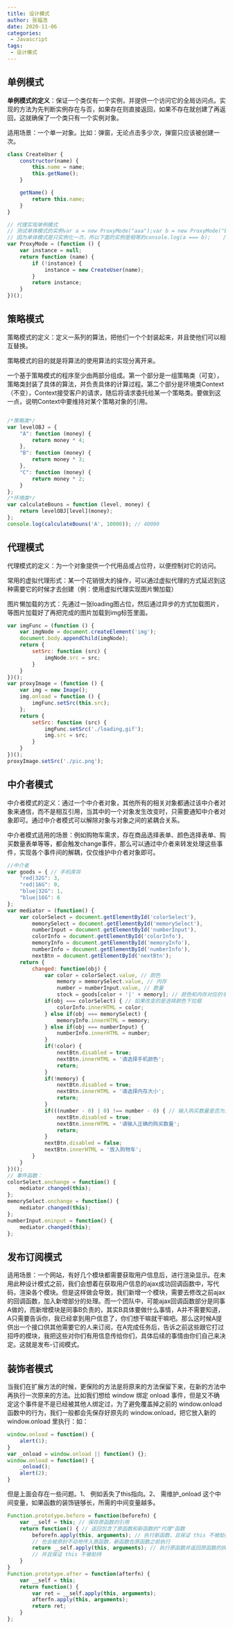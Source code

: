 ```yaml
---
title: 设计模式
author: 张福浩
date: 2020-11-06
categories:
 - Javascript
tags:
 - 设计模式
---
```


## 单例模式

**单例模式的定义**：保证一个类仅有一个实例，并提供一个访问它的全局访问点。实现的方法为先判断实例存在与否，如果存在则直接返回，如果不存在就创建了再返回，这就确保了一个类只有一个实例对象。

适用场景：一个单一对象。比如：弹窗，无论点击多少次，弹窗只应该被创建一次。

```js
class CreateUser {
	constructor(name) {
		this.name = name;
		this.getName();
	}

	getName() {
		return this.name;
	}
}

// 代理实现单例模式
// 测试单体模式的实例var a = new ProxyMode("aaa");var b = new ProxyMode("bbb");
// 因为单体模式是只实例化一次，所以下面的实例是相等的console.log(a === b);    //true
var ProxyMode = (function () {
	var instance = null;
	return function (name) {
		if (!instance) {
			instance = new CreateUser(name);
		}
		return instance;
	}
})();
```

## 策略模式

策略模式的定义：定义一系列的算法，把他们一个个封装起来，并且使他们可以相互替换。

策略模式的目的就是将算法的使用算法的实现分离开来。

一个基于策略模式的程序至少由两部分组成。第一个部分是一组策略类（可变），策略类封装了具体的算法，并负责具体的计算过程。第二个部分是环境类Context（不变），Context接受客户的请求，随后将请求委托给某一个策略类。要做到这一点，说明Context中要维持对某个策略对象的引用。

```js

/*策略类*/
var levelOBJ = {
	"A": function (money) {
		return money * 4;
	},
	"B": function (money) {
		return money * 3;
	},
	"C": function (money) {
		return money * 2;
	}
};
/*环境类*/
var calculateBouns = function (level, money) {
	return levelOBJ[level](money);
};
console.log(calculateBouns('A', 10000)); // 40000
```

## 代理模式

代理模式的定义：为一个对象提供一个代用品或占位符，以便控制对它的访问。

常用的虚拟代理形式：某一个花销很大的操作，可以通过虚拟代理的方式延迟到这种需要它的时候才去创建（例：使用虚拟代理实现图片懒加载）

图片懒加载的方式：先通过一张loading图占位，然后通过异步的方式加载图片，等图片加载好了再把完成的图片加载到img标签里面。

```js
var imgFunc = (function () {
	var imgNode = document.createElement('img');
	document.body.appendChild(imgNode);
	return {
		setSrc: function (src) {
			imgNode.src = src;
		}
	}
})();
var proxyImage = (function () {
	var img = new Image();
	img.onload = function () {
		imgFunc.setSrc(this.src);
	};
	return {
		setSrc: function (src) {
			imgFunc.setSrc('./loading,gif');
			img.src = src;
		}
	}
})();
proxyImage.setSrc('./pic.png');
```

## 中介者模式

中介者模式的定义：通过一个中介者对象，其他所有的相关对象都通过该中介者对象来通信，而不是相互引用，当其中的一个对象发生改变时，只需要通知中介者对象即可。通过中介者模式可以解除对象与对象之间的紧耦合关系。

中介者模式适用的场景：例如购物车需求，存在商品选择表单、颜色选择表单、购买数量表单等等，都会触发change事件，那么可以通过中介者来转发处理这些事件，实现各个事件间的解耦，仅仅维护中介者对象即可。

```js
//中介者
var goods = { // 手机库存
    "red|32G": 3,
    "red|16G": 0,
    "blue|32G": 1,
    "blue|16G": 6
};
var mediator = (function() {
    var colorSelect = document.getElementById('colorSelect'),
        memorySelect = document.getElementById('memorySelect'),
        numberInput = document.getElementById('numberInput'),
        colorInfo = document.getElementById('colorInfo'),
        memoryInfo = document.getElementById('memoryInfo'),
        numberInfo = document.getElementById('numberInfo'),
        nextBtn = document.getElementById('nextBtn');
    return {
        changed: function(obj) {
            var color = colorSelect.value, // 颜色
                memory = memorySelect.value, // 内存
                number = numberInput.value, // 数量
                stock = goods[color + '|' + memory]; // 颜色和内存对应的手机库存数量
            if(obj === colorSelect) { // 如果改变的是选择颜色下拉框
                colorInfo.innerHTML = color;
            } else if(obj === memorySelect) {
                memoryInfo.innerHTML = memory;
            } else if(obj === numberInput) {
                numberInfo.innerHTML = number;
            }
            if(!color) {
                nextBtn.disabled = true;
                nextBtn.innerHTML = '请选择手机颜色';
                return;
            }
            if(!memory) {
                nextBtn.disabled = true;
                nextBtn.innerHTML = '请选择内存大小';
                return;
            }
            if(((number - 0) | 0) !== number - 0) { // 输入购买数量是否为正整数
                nextBtn.disabled = true;
                nextBtn.innerHTML = '请输入正确的购买数量';
                return;
            }
            nextBtn.disabled = false;
            nextBtn.innerHTML = '放入购物车';
        }
    }
})();
// 事件函数：
colorSelect.onchange = function() {
    mediator.changed(this);
};
memorySelect.onchange = function() {
    mediator.changed(this);
};
numberInput.oninput = function() {
    mediator.changed(this);
};
```

## 发布订阅模式

适用场景：一个网站，有好几个模块都需要获取用户信息后，进行渲染显示。在未用此种设计模式之前，我们会想着在获取用户信息的ajax成功回调函数中，写代码，渲染各个模块。但是这样做会导致，我们新增一个模块，需要去修改之前ajax的回调函数，加入新增部分的处理。而一个团队中，可能ajax回调函数部分是同事A做的，而新增模块是同事B负责的，其实B具体要做什么事情，A并不需要知道，A只需要告诉你，我已经拿到用户信息了，你们想干嘛就干嘛吧。那么这时候A提供出一个接口供其他需要它的人来订阅，在A完成任务后，告诉之前这些跟它打过招呼的模块，我把这些对你们有用信息传给你们，具体后续的事情由你们自己来决定。这就是发布-订阅模式。

## 装饰者模式

当我们在扩展方法的时候，更保险的方法是将原来的方法保留下来，在新的方法中再执行一次原来的方法。比如我们想给 window 绑定 onload 事件，但是又不确定这个事件是不是已经被其他人绑定过，为了避免覆盖掉之前的 window.onload 函数中的行为，我们一般都会先保存好原先的 window.onload，把它放入新的 window.onload 里执行：如：

```js
window.onload = function() {
    alert(1);
}
var _onload = window.onload || function() {};
window.onload = function() {
    _onload();
    alert(2);
}
```

但是上面会存在一些问题。1、 例如丢失了this指向。2、 需维护_onload 这个中间变量，如果函数的装饰链够长，所需的中间变量越多。

```js
Function.prototype.before = function(beforefn) {
    var __self = this; // 保存原函数的引用
    return function() { // 返回包含了原函数和新函数的"代理"函数
        beforefn.apply(this, arguments); // 执行新函数，且保证 this 不被劫持，新函数接受的参数
        // 也会被原封不动地传入原函数，新函数在原函数之前执行
        return __self.apply(this, arguments); // 执行原函数并返回原函数的执行结果，
        // 并且保证 this 不被劫持
    }
}
Function.prototype.after = function(afterfn) {
    var __self = this;
    return function() {
        var ret = __self.apply(this, arguments);
        afterfn.apply(this, arguments);
        return ret;
    }
};
```

